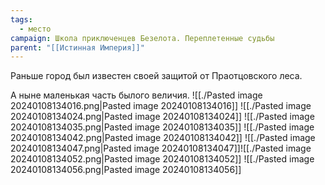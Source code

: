 ```yaml
---
tags:
  - место
campaign: Школа приключенцев Безелота. Переплетенные судьбы
parent: "[[Истинная Империя]]"
---
```


Раньше город был известен своей защитой от Праотцовского леса.

А ныне маленькая часть былого величия.
![[./Pasted image 20240108134016.png|Pasted image 20240108134016]]
![[./Pasted image 20240108134024.png|Pasted image 20240108134024]]
![[./Pasted image 20240108134035.png|Pasted image 20240108134035]]
![[./Pasted image 20240108134042.png|Pasted image 20240108134042]]
![[./Pasted image 20240108134047.png|Pasted image 20240108134047]]![[./Pasted image 20240108134052.png|Pasted image 20240108134052]]
![[./Pasted image 20240108134056.png|Pasted image 20240108134056]]